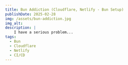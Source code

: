 ```yaml
---
title: Bun Addiction (Cloudflare, Netlify - Bun Setup)
publishDate: 2025-02-28
img: /assets/bun-addiction.jpg
img_alt: 
description: |
    I have a serious problem...
tags:
  - Bun
  - Cloudflare
  - Netlify
  - CI/CD
---
```


